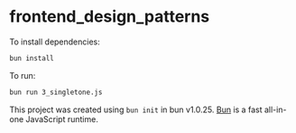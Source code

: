 # frontend_design_patterns

To install dependencies:

```bash
bun install
```

To run:

```bash
bun run 3_singletone.js
```

This project was created using `bun init` in bun v1.0.25. [Bun](https://bun.sh) is a fast all-in-one JavaScript runtime.

